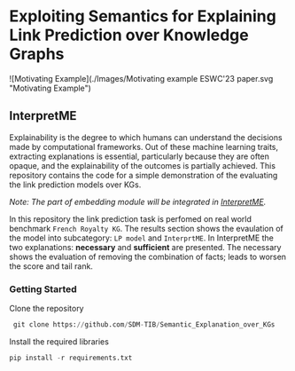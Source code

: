 # Exploiting Semantics for Explaining Link Prediction over Knowledge Graphs
![Motivating Example](./Images/Motivating example ESWC'23 paper.svg "Motivating Example")
## InterpretME
Explainability is the degree to which humans can understand the decisions made by computational frameworks. Out of these machine learning traits, extracting explanations is essential, particularly because they are
often opaque, and the explainability of the outcomes is partially achieved. This repository contains the code for a simple demonstration of the evaluating the link prediction models over KGs.

*Note: The part of embedding module will be integrated in [InterpretME](https://github.com/SDM-TIB/InterpretME).*

In this repository the link prediction task is perfomed on real world benchmark `French Royalty KG`. The results section shows the evaulation of the model into subcategory: `LP model` and `InterprtME`. In InterpretME the two explanations: **necessary** and **sufficient** are presented. The necessary shows the evaluation of removing the combination of facts; leads to worsen the score and tail rank. 
### Getting Started
Clone the repository
```python
 git clone https://github.com/SDM-TIB/Semantic_Explanation_over_KGs
```
Install the required libraries
```python
pip install -r requirements.txt
```
